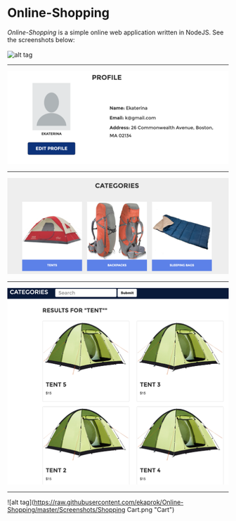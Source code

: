 # Online-Shopping
*Online-Shopping* is a simple online web application written in NodeJS.
See the screenshots below:
<br/>
<br/>
![alt tag](https://raw.githubusercontent.com/ekaprok/Online-Shopping/master/Screenshots/Main.png "Main Page")
- - - -
![alt tag](https://raw.githubusercontent.com/ekaprok/Online-Shopping/master/Screenshots/Profile.png "Profile Page")
- - - -
![alt tag](https://raw.githubusercontent.com/ekaprok/Online-Shopping/master/Screenshots/Categories.png "Categories")
- - - -
![alt tag](https://raw.githubusercontent.com/ekaprok/Online-Shopping/master/Screenshots/Search.png "Search")
- - - -
![alt tag](https://raw.githubusercontent.com/ekaprok/Online-Shopping/master/Screenshots/Shopping Cart.png "Cart")

